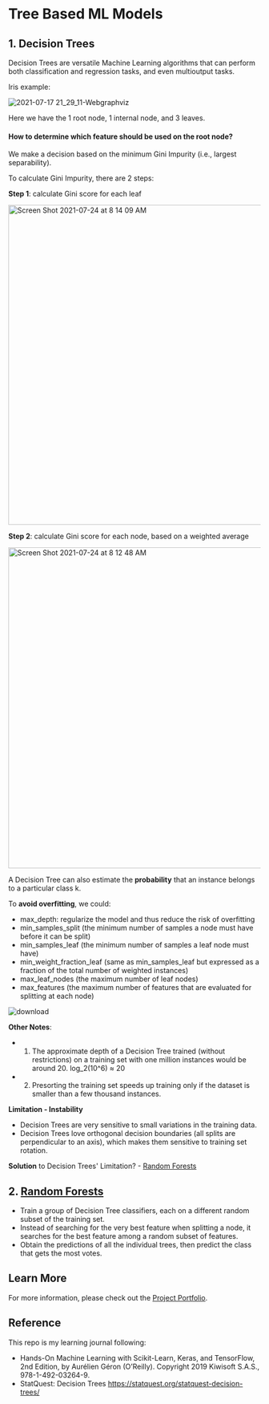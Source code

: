# Tree Based ML Models

## 1. Decision Trees
Decision Trees are versatile Machine Learning algorithms that can perform both classification and regression tasks, and even multioutput tasks.

Iris example: 

![2021-07-17 21_29_11-Webgraphviz](https://user-images.githubusercontent.com/44503223/126053785-dc0098ee-7767-43fc-8c83-929c7807f668.png)

Here we have the 1 root node, 1 internal node, and 3 leaves. 

#### How to determine which feature should be used on the root node?
We make a decision based on the minimum Gini Impurity (i.e., largest separability).

To calculate Gini Impurity, there are 2 steps:

**Step 1**: calculate Gini score for each leaf

<img width="638" alt="Screen Shot 2021-07-24 at 8 14 09 AM" src="https://user-images.githubusercontent.com/44503223/126869547-85d58b92-a273-4350-a9b7-3e8afc8dd331.png">

**Step 2**: calculate Gini score for each node, based on a weighted average

<img width="640" alt="Screen Shot 2021-07-24 at 8 12 48 AM" src="https://user-images.githubusercontent.com/44503223/126869576-224a3678-add8-42f1-b312-c7f62d5f04d5.png">

A Decision Tree can also estimate the **probability** that an instance belongs to a particular class k. 

To **avoid overfitting**, we could:
- max_depth: regularize the model and thus reduce the risk of overfitting
- min_samples_split (the minimum number of samples a node must have before it can be split)
- min_samples_leaf (the minimum number of samples a leaf node must have)
- min_weight_fraction_leaf (same as min_samples_leaf but expressed as a fraction of the total number of weighted instances)
- max_leaf_nodes (the maximum number of leaf nodes)
- max_features (the maximum number of features that are evaluated for splitting at each node)

![download](https://user-images.githubusercontent.com/44503223/126869101-2502362d-8934-4eee-b9ac-93a29b66b27e.png)

**Other Notes**:
- 1. The approximate depth of a Decision Tree trained (without restrictions) on a training set with one million instances would be around 20. log_2(10^6) ≈ 20
- 2. Presorting the training set speeds up training only if the dataset is smaller than a few thousand instances.

**Limitation - Instability**
- Decision Trees are very sensitive to small variations in the training data.
- Decision Trees love orthogonal decision boundaries (all splits are perpendicular to an axis), which makes them sensitive to training set rotation.

**Solution** to Decision Trees' Limitation? - [Random Forests](https://github.com/Tingting0618/Ensemble_Learning)

## 2. [Random Forests](https://github.com/Tingting0618/Ensemble_Learning)

- Train a group of Decision Tree classifiers, each on a different random subset of the training set.
- Instead of searching for the very best feature when splitting a node, it searches for the best feature among a random subset of features.
- Obtain the predictions of all the individual trees, then predict the class that gets the most votes.


## Learn More

For more information, please check out the [Project Portfolio](https://tingting0618.github.io).

## Reference

This repo is my learning journal following:
- Hands-On Machine Learning with Scikit-Learn, Keras, and TensorFlow, 2nd Edition, by Aurélien Géron (O’Reilly). Copyright 2019 Kiwisoft S.A.S., 978-1-492-03264-9.
- StatQuest: Decision Trees https://statquest.org/statquest-decision-trees/
